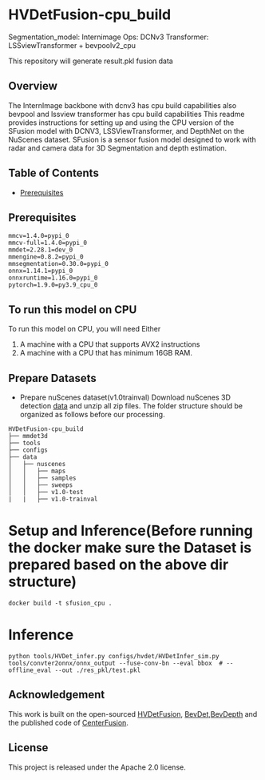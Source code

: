 # HVDetFusion-cpu_build

Segmentation_model: Internimage
Ops: DCNv3
Transformer: LSSviewTransformer + bevpoolv2_cpu

This repository will generate result.pkl fusion data

## Overview
The InternImage backbone with dcnv3 has cpu build capabilities 
also bevpool and lssview transformer has cpu build capabilities 
This readme provides instructions for setting up and using the CPU version of the SFusion model with DCNV3, LSSViewTransformer, and DepthNet on the NuScenes dataset. SFusion is a sensor fusion model designed to work with radar and camera data for 3D Segmentation and depth estimation.

## Table of Contents

- [Prerequisites](#prerequisites)

## Prerequisites

```shell
mmcv=1.4.0=pypi_0
mmcv-full=1.4.0=pypi_0
mmdet=2.28.1=dev_0
mmengine=0.8.2=pypi_0
mmsegmentation=0.30.0=pypi_0  
onnx=1.14.1=pypi_0
onnxruntime=1.16.0=pypi_0
pytorch=1.9.0=py3.9_cpu_0
```

## To run this model on CPU

To run this model on CPU, you will need
Either 

1. A machine with a CPU that supports AVX2 instructions
2. A machine with a CPU that has minimum 16GB RAM.


## Prepare Datasets
- Prepare nuScenes dataset(v1.0trainval)
Download nuScenes 3D detection [data](https://www.nuscenes.org/download) and unzip all zip files.
The folder structure should be organized as follows before our processing.

```
HVDetFusion-cpu_build
├── mmdet3d
├── tools
├── configs
├── data
│   ├── nuscenes
│   │   ├── maps
│   │   ├── samples
│   │   ├── sweeps
│   │   ├── v1.0-test
|   |   ├── v1.0-trainval
```

# Setup and Inference(Before running the docker make sure the Dataset is prepared based on the above dir structure) 
```
docker build -t sfusion_cpu .
```

# Inference
```angular2html
python tools/HVDet_infer.py configs/hvdet/HVDetInfer_sim.py tools/convter2onnx/onnx_output --fuse-conv-bn --eval bbox  # --offline_eval --out ./res_pkl/test.pkl
```

## Acknowledgement

This work is built on the open-sourced [HVDetFusion](https://github.com/HVXLab/HVDetFusion/), [BevDet](https://github.com/HuangJunJie2017/BEVDet),[BevDepth](https://github.com/Megvii-BaseDetection/BEVDepth) and the published code of [CenterFusion](https://github.com/mrnabati/CenterFusion).

## License
This project is released under the Apache 2.0 license.

 
